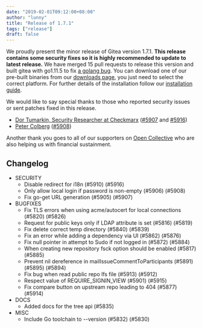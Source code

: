 ```yaml
---
date: "2019-02-01T09:12:00+08:00"
author: "lunny"
title: "Release of 1.7.1"
tags: ["release"]
draft: false
---
```


We proudly present the minor release of Gitea version 1.7.1. **This release contains some
security fixes so it is highly recommended to update to latest release.**
We have merged 15 pull requests to release this version and built gitea with go1.11.5 to fix [a golang bug](https://github.com/golang/go/issues?q=milestone%3AGo1.11.5+label%3ACherryPickApproved).
You can download one of our pre-built binaries from our [downloads page](https://dl.gitea.io/gitea/1.7.1/),
you just need to select the correct platform. For further details of the installation follow our [installation guide](https://docs.gitea.io/en-us/install-from-binary/).

We would like to say special thanks to those who reported security issues or sent patches fixed in this release.

* [Dor Tumarkin, Security Researcher at Checkmarx](https://checkmarx.com/) ([#5907](https://github.com/go-gitea/gitea/pull/5907) and [#5916](https://github.com/go-gitea/gitea/pull/5916))
* [Peter Colberg](https://peter.colberg.org/) ([#5908](https://github.com/go-gitea/gitea/pull/5908))

Another thank you goes to all of our supporters on [Open Collective](https://opencollective.com/gitea)
who are also helping us with financial sustainment.

<!--more-->

## Changelog
* SECURITY
  * Disable redirect for i18n (#5910) (#5916)
  * Only allow local login if password is non-empty (#5906) (#5908)
  * Fix go-get URL generation (#5905) (#5907)
* BUGFIXES
  * Fix TLS errors when using acme/autocert for local connections (#5820) (#5826)
  * Request for public keys only if LDAP attribute is set (#5816) (#5819)
  * Fix delete correct temp directory (#5840) (#5839)
  * Fix an error while adding a dependency via UI (#5862) (#5876)
  * Fix null pointer in attempt to Sudo if not logged in (#5872) (#5884)
  * When creating new repository fsck option should be enabled (#5817) (#5885)
  * Prevent nil dereference in mailIssueCommentToParticipants (#5891) (#5895) (#5894)
  * Fix bug when read public repo lfs file (#5913) (#5912)
  * Respect value of REQUIRE_SIGNIN_VIEW (#5901) (#5915)
  * Fix compare button on upstream repo leading to 404 (#5877) (#5914)
* DOCS
  * Added docs for the tree api (#5835)
* MISC
  * Include Go toolchain to --version (#5832) (#5830)
